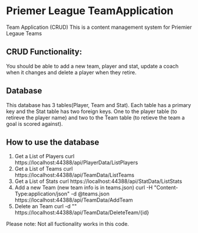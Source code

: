 # Priemer League TeamApplication 
Team Application (CRUD)
This is a content management system for  Priemier Legaue Teams

## CRUD Functionality:
You should be able to add a new team, player and stat, update a coach when it changes and delete a player when they retire. 

## Database
This database has 3 tables(Player, Team and Stat). Each table has a primary key and the Stat table has two foreign keys. One to the player table (to retireve the player name) and two to the Team table (to retieve the team a goal is scored against).

## How to use the database
 1. Get a List of Players curl https://localhost:44388/api/PlayerData/ListPlayers
 2. Get a List of Teams curl https://localhost:44388/api/TeamData/ListTeams
 3. Get a List of Stats curl https://localhost:44388/api/StatData/ListStats
 4. Add a new Team (new team info is in teams.json) curl -H "Content-Type:application/json" -d @teams.json https://localhost:44388/api/TeamData/AddTeam
 5. Delete an Team curl -d "" https://localhost:44388/api/TeamData/DeleteTeam/{id}




Please note: Not all fuctionality works in this code. 
